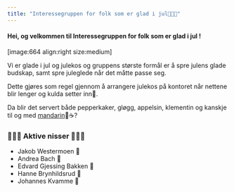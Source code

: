 ```yaml
---
title: "Interessegruppen for folk som er glad i jul🎅🤶🎄"
---
```


#### Hei, og velkommen til Interessegruppen for folk som er glad i jul !
[image:664 align:right size:medium]

Vi er glade i jul og julekos og gruppens største formål er å spre julens glade budskap, samt spre juleglede når det måtte passe seg.

Dette gjøres som regel gjennom å arrangere julekos på kontoret når nettene blir lenger og kulda setter inn🤗. 

Da blir det servert både pepperkaker, gløgg, appelsin, klementin og kanskje til og med [mandarin](https://www.nrk.no/livsstil/na-er-mandarinen-tilbake-1.13891961)🍊☕?


### 🎄🤶🎅 Aktive nisser 🎅🤶🎄

- Jakob Westermoen 🎅
- Andrea Bach 🤶
- Edvard Gjessing Bakken 🎅
- Hanne Brynhildsrud 🤶
- Johannes Kvamme 🎅